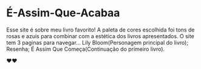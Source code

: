# É-Assim-Que-Acabaa
Esse site é sobre meu livro favorito!
A paleta de cores escolhida foi tons de rosas e azuis para combinar com a estética dos livros apresentados.
O site tem 3 paginas para navegar...
Lily Bloom(Personagem principal do livro);
Resenha;
É Assim Que Começa(Continuação do primeiro livro).

❤️❤️
